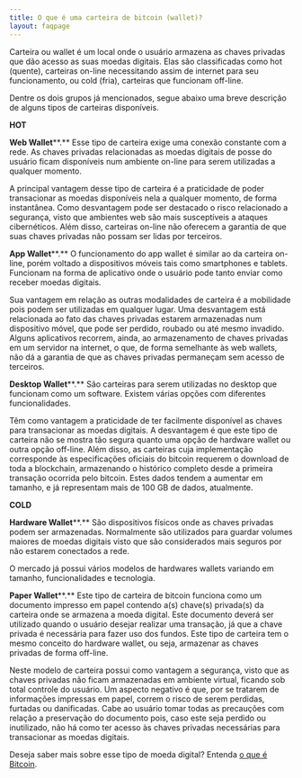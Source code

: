 ```yaml
---
title: O que é uma carteira de bitcoin (wallet)?
layout: faqpage
---
```

Carteira ou wallet é um local onde o usuário armazena as chaves privadas que dão acesso as suas moedas digitais. Elas são classificadas como hot (quente), carteiras on-line necessitando assim de internet para seu funcionamento, ou cold (fria), carteiras que funcionam off-line.

Dentre os dois grupos já mencionados, segue abaixo uma breve descrição de alguns tipos de carteiras disponíveis.

**HOT**

**Web Wallet****.** Esse tipo de carteira exige uma conexão constante com a rede. As chaves privadas relacionadas as moedas digitais de posse do usuário ficam disponíveis num ambiente on-line para serem utilizadas a qualquer momento.

A principal vantagem desse tipo de carteira é a praticidade de poder transacionar as moedas disponíveis nela a qualquer momento, de forma instantânea. Como desvantagem pode ser destacado o risco relacionado a segurança, visto que ambientes web são mais susceptíveis a ataques cibernéticos. Além disso, carteiras on-line não oferecem a garantia de que suas chaves privadas não possam ser lidas por terceiros.

**App Wallet****.** O funcionamento do app wallet é similar ao da carteira on-line, porém voltado a dispositivos móveis tais como smartphones e tablets. Funcionam na forma de aplicativo onde o usuário pode tanto enviar como receber moedas digitais.

Sua vantagem em relação as outras modalidades de carteira é a mobilidade pois podem ser utilizadas em qualquer lugar. Uma desvantagem está relacionada ao fato das chaves privadas estarem armazenadas num dispositivo móvel, que pode ser perdido, roubado ou até mesmo invadido. Alguns aplicativos recorrem, ainda, ao armazenamento de chaves privadas em um servidor na internet, o que, de forma semelhante às web wallets, não dá a garantia de que as chaves privadas permaneçam sem acesso de terceiros.

**Desktop Wallet****.** São carteiras para serem utilizadas no desktop que funcionam como um software. Existem várias opções com diferentes funcionalidades.

Têm como vantagem a praticidade de ter facilmente disponível as chaves para transacionar as moedas digitais. A desvantagem é que este tipo de carteira não se mostra tão segura quanto uma opção de hardware wallet ou outra opção off-line. Além disso, as carteiras cuja implementação corresponde às especificações oficiais do bitcoin requerem o download de toda a blockchain, armazenando o histórico completo desde a primeira transação ocorrida pelo bitcoin. Estes dados tendem a aumentar em tamanho, e já representam mais de 100 GB de dados, atualmente.

**COLD**

**Hardware Wallet****.** São dispositivos físicos onde as chaves privadas podem ser armazenadas. Normalmente são utilizados para guardar volumes maiores de moedas digitais visto que são considerados mais seguros por não estarem conectados a rede.

O mercado já possui vários modelos de hardwares wallets variando em tamanho, funcionalidades e tecnologia.

**Paper Wallet****.** Este tipo de carteira de bitcoin funciona como um documento impresso em papel contendo a(s) chave(s) privada(s) da carteira onde se armazena a moeda digital. Este documento deverá ser utilizado quando o usuário desejar realizar uma transação, já que a chave privada é necessária para fazer uso dos fundos. Este tipo de carteira tem o mesmo conceito do hardware wallet, ou seja, armazenar as chaves privadas de forma off-line.

Neste modelo de carteira possui como vantagem a segurança, visto que as chaves privadas não ficam armazenadas em ambiente virtual, ficando sob total controle do usuário. Um aspecto negativo é que, por se tratarem de informações impressas em papel, correm o risco de serem perdidas, furtadas ou danificadas. Cabe ao usuário tomar todas as precauções com relação a preservação do documento pois, caso este seja perdido ou inutilizado, não há como ter acesso às chaves privadas necessárias para transacionar as moedas digitais.

Deseja saber mais sobre esse tipo de moeda digital? Entenda [o que é Bitcoin](/faq/o-que-e-bitcoin.html).
